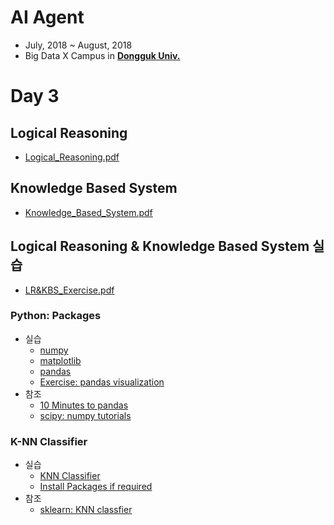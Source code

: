 # AI Agent

- July, 2018 ~ August, 2018
- Big Data X Campus in [**Dongguk Univ.**](http://www.dongguk.edu/mbs/kr/index.jsp)

# Day 3

## Logical Reasoning

- [Logical_Reasoning.pdf](./Logical_Reasoning.pdf)

## Knowledge Based System

- [Knowledge_Based_System.pdf](./Knowledge_Based_System.pdf)

## Logical Reasoning & Knowledge Based System 실습

- [LR&KBS_Exercise.pdf](./LR&KBS_Exercise.pdf)

### Python: Packages

- 실습
	- [numpy](./Packages/Numpy.ipynb)
	- [matplotlib](./Packages/Matplotlib.ipynb)
	- [pandas](./Packages/Pandas.ipynb)
	- [Exercise: pandas visualization](./Packages/Pandas_Exercise.ipynb)
- 참조
	- [10 Minutes to pandas](https://pandas.pydata.org/pandas-docs/stable/10min.html#min)
	- [scipy: numpy tutorials](https://docs.scipy.org/doc/numpy/user/quickstart.html)

### K-NN Classifier

- 실습
	- [KNN Classifier](./Classifier/KNN.md)
	- [Install Packages if required](./Packages/pip.md)
- 참조
	- [sklearn: KNN classfier](http://scikit-learn.org/stable/modules/neighbors.html)

